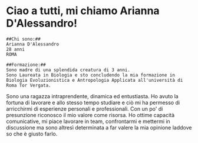 # Ciao a tutti, mi chiamo Arianna D'Alessandro!


```
##Chi sono:##
Arianna D'Alessandro
28 anni
ROMA
```


```
##Formazione:##
Sono madre di una splendida creatura di 3 anni.
Sono Laureata in Biologia e sto concludendo la mia formazione in Biologia Evoluzionistica e Antropologia Applicata all'università di Roma Tor Vergata.
```

Sono una ragazza intraprendente, dinamica ed entustiasta. Ho avuto la fortuna di lavorare e allo stesso tempo studiare e ciò mi ha permesso di arricchirmi di esperienze personali e professionali.
Con un po' di presunzione riconosco il mio valore come risorsa.
Ho ottime capacità comunicative, mi piace lavorare in team, confrontarmi e mettermi in discussione ma sono altresì determinata a far valere la mia opinione laddove so che è giusto farlo.
